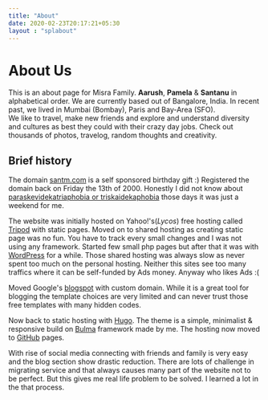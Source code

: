 ```yaml
---
title: "About"
date: 2020-02-23T20:17:21+05:30
layout : "splabout"
---
```

# About Us #
This is an about page for Misra Family.
**Aarush**, **Pamela** & **Santanu** in alphabetical order.
We are currently based out of Bangalore, India. In recent past, we lived in Mumbai (Bombay), Paris and Bay-Area (SFO).   
We like to travel, make new friends and explore and understand diversity and cultures as best they could with their crazy day jobs. Check out thousands of photos, travelog, random thoughts and creativity.  

## Brief history ##
The domain [santm.com](https://santm.com) is a self sponsored birthday gift :)
Registered the domain back on Friday the 13th of 2000. Honestly I did not know about [paraskevidekatriaphobia  or triskaidekaphobia](https://en.wikipedia.org/wiki/Triskaidekaphobia) those days it was just a weekend for me.

The website was initially hosted on Yahoo!'s(*Lycos*) free hosting called [Tripod](http://santm.tripod.com/) with static pages. Moved on to shared hosting as creating static page was no fun. You have to track every small changes and I was not using any framework. Started few small php pages but after that it was with [WordPress](https://wordpress.org) for a while. Those shared hosting was always slow as never spent too much on the personal hosting. Neither this sites see too many traffics where it can be self-funded by Ads money. Anyway who likes Ads :(   

Moved Google's [blogspot](https://blogspot.com) with custom domain. While it is a great tool for blogging the template choices are very limited and can never trust those free templates with many hidden codes.

Now back to static hosting with [Hugo](https://gohugo.io). The theme is a simple, minimalist & responsive build on [Bulma](https://bulma.io) framework made by me. The hosting now moved to [GitHub](https://github.org) pages. 

With rise of social media connecting with friends and family is very easy and the blog section show drastic reduction. There are lots of challenge in migrating service and that always causes many part of the website not to be perfect. But this gives me real life problem to be solved.  I learned a lot in the that process.
